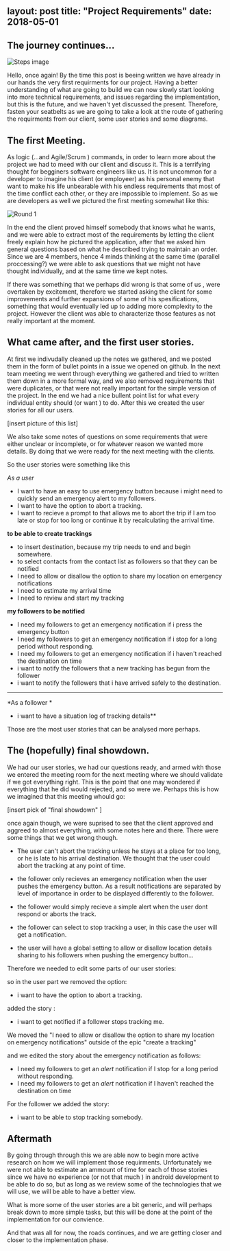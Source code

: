 layout: post
title: "Project Requirements"
date: 2018-05-01
---
## The journey continues...
![Steps image]({{site.baseurl}}/images/steps2.png "Steps towards the first stable release")

Hello, once again! By the time this post is beeing written we have already in our hands the very first requirments for our project. Having a better understanding of what are  going to build we can now slowly start looking into more technical requirements, and issues regarding the implementation, but this is the future, and we haven't yet discussed the present. Therefore, fasten your seatbelts as we are going to take a look at the route of gathering the requirments from our client, some user stories and some diagrams.

## The first Meeting.

As logic (...and Agile/Scrum ) commands, in order to learn more about the project we had to meed with our client and discuss it. This is a terrifying thought for begginers software engineers like us. It is not uncommon for a developer to imagine his client (or employeer) as his personal enemy that want to make his life unbearable with his endless requirements that most of the time conflict each other, or they are impossible to implement. So as we are developers as well we pictured the first meeting somewhat like this:

![Round 1]({{site.baseurl}}/images/round1.png "Requirment analysis: Round one, Fight!")

In the end the client proved himself somebody that knows what he wants, and we were able to extract most of the requirements by letting the client freely explain how he pictured the application, after that we asked him general questions based on what he described trying to maintain an order. Since we are 4 members, hence 4 minds thinking at the same time (parallel proccessing?) we were able to ask questions that we might not have thought individually, and at the same time we kept notes. 

If there was something that we perhaps did wrong is that some of us , were overtaken by excitement, therefore we started asking the client for some improvements and further expansions of some of his spesifications, something that would eventually led up to adding more complexity to the project. However the client was able to characterize those features as not really important at the moment.  

## What came after, and the first user stories.

At first we indivudally cleaned up the notes we gathered, and we posted them in the form of bullet points in a issue we opened on github. In the next team meeting we went through everything we gathered and tried to written them down in a more formal way, and we also removed requirements that were duplicates, or that were not really important for the simple version of the project. In the end we had a nice bullent point list for what every individual entity should (or want ) to do. After this we created the user stories for all our users.

[insert picture of this list]

We also take some notes of questions on  some requirements that were either unclear or incomplete, or for whatever reason we wanted more details. By doing that we were ready for the next meeting with the clients.

So the user stories were something like this 

*As a user* 

* I want to have an easy to use emergency button because i might need to quickly send an emergency alert to my followers.
*  I want to have the option to abort a tracking. 
* I want to recieve a prompt to that allows me to abort the trip 
if I am too late or stop for too long or continue it by recalculating the arrival time.

 **to be able to create trackings**

*  to insert destination, because my trip needs to end and begin somewhere.
* to select contacts from the contact list as followers so that they can be notified 
* I need to allow or disallow the option to share my location on emergency notifications
* I need to estimate my arrival time
* I need to review and start my tracking

 **my followers to be notified**
 * I need my followers to get an emergency notification  if i press the emergency button
 * I need my followers to get an emergency notification  if i stop for a long period without responding.
 * I need my followers to get an emergency notification  if i haven't reached the destination on time 
 * i want to notify the followers that a new tracking has begun from the follower 
 * i want to notify the followers that i have  arrived safely to the destination.
________________________________
*As a follower * 

* i want to have a situation log of tracking details**


Those are the most user stories that can be analysed more perhaps. 

## The (hopefully) final showdown.

We had our user stories, we had our questions ready, and armed with those we entered the meeting room for the next meeting where we should validate if we got everything right. This is the point that one may wondered if everything that he did would rejected, and so were we. Perhaps this is how we imagined that this meeting whould go: 


[insert pick of "final showdown" ]


once again though, we were suprised to see that the client approved and aggreed to almost everything, with some notes here and there. There were some things that we get wrong though.

* The user can't abort the tracking unless he stays at a place for too long, or he is late to his arrival destination. We thought that the user could abort the tracking at any point of time.

* the follower only recieves an emergency notification when the user pushes the emergency button. As a result notifications are separated by level of importance in order to be displayed differently to the follower.

* the follower would simply recieve a simple alert when the user dont respond or aborts the track.

* the follower can select to stop tracking a user, in this case the user will get a notification.

* the user will have a global setting to allow or disallow location details sharing to his followers when pushing the emergency button...


Therefore we needed to edit some parts of our user stories:

so in the user part we removed the option: 

* i want to have the option to abort a tracking.

added the story :
* i want to get notified if a follower stops tracking me.

 We moved the "I need to allow or disallow the option to share my location on emergency notifications" outside of the epic "create a tracking" 


and we edited the story about the emergency notification as follows:

 * I need my followers to get an *alert* notification  if I stop for a long period without responding.
 * I need my followers to get an *alert* notification  if I haven't reached the destination on time 

For the follower we added the story:
* i want to be able to stop tracking somebody.

## Aftermath

By going through through this we are able now to begin more active research on how we will implement those requirments. Unfortunately we were not able to estimate an ammount of time for each of those stories since we have no experience (or not that much ) in android development to be able to do so, but as long as we review some of the technologies that we will use, we will be able to have a better view. 

What is more some of the user stories are a bit generic, and will perhaps break down to more simple tasks, but this will be done at the point of the implementation for our convience.

And that was all for now, the roads continues, and we are getting closer and closer to the implementation phase.

 

  









